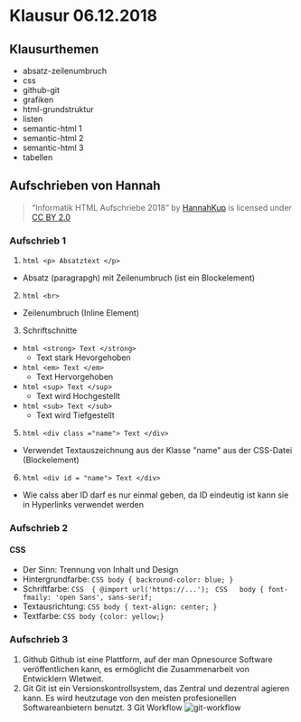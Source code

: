 # Klausur 06.12.2018
## Klausurthemen
* absatz-zeilenumbruch
* css
* github-git
* grafiken
* html-grundstruktur
* listen
* semantic-html 1
* semantic-html 2
* semantic-html 3
* tabellen
## Aufschrieben von Hannah
> “Informatik HTML Aufschriebe 2018” by [HannahKup](https://github.com/HannahKup) is licensed under [CC BY 2.0](https://creativecommons.org/licenses/by/2.0/)
### Aufschrieb 1
1. ```html <p> Absatztext </p> ```
* Absatz (paragrapgh) mit Zeilenumbruch (ist ein Blockelement)
2. ```html <br> ```
* Zeilenumbruch (Inline Element)
3. Schriftschnitte
* ```html <strong> Text </strong> ```
  * Text stark Hevorgehoben
* ```html <em> Text </em> ```
  * Text Hervorgehoben
* ```html <sup> Text </sup> ```
  * Text wird Hochgestellt
* ```html <sub> Text </sub> ```
  * Text wird Tiefgestellt
5. ```html <div class ="name"> Text </div> ```
* Verwendet Textauszeichnung aus der Klasse "name" aus der CSS-Datei (Blockelement)
6. ```html <div id = "name"> Text </div> ```
* Wie calss aber ID darf es nur einmal geben, da ID eindeutig ist kann sie in Hyperlinks verwendet werden
### Aufschrieb 2
#### CSS
* Der Sinn: Trennung von Inhalt und Design
* Hintergrundfarbe: 
``` CSS body { backround-color: blue; } ```
* Schriftfarbe:
```CSS  { @import url('https://...'); ```
```CSS   body { font-fmaily: 'open Sans', sans-serif; ```
* Textausrichtung:
```CSS body { text-align: center; } ```
* Textfarbe:
```CSS body {color: yellow;} ```
### Aufschrieb 3
1. Github 
Github ist eine Plattform, auf der man Opnesource Software veröffentlichen kann, es ermöglicht die Zusammenarbeit von Entwicklern Wletweit.
2. Git
Git ist ein Versionskontrollsystem, das Zentral und dezentral agieren kann. Es wird heutzutage von den meisten profesionellen Softwareanbietern benutzt.
3 Git Workflow
![git-workflow](https://onedrive.live.com/embed?cid=17FF704AFAC26C81&resid=17FF704AFAC26C81%2174170&authkey=ADDtyIc2RJjuZzU)


